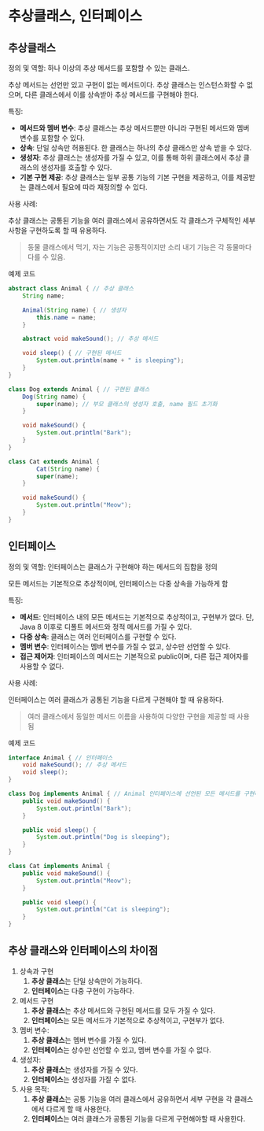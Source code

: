 # 추상클래스, 인터페이스

## 추상클래스

정의 및 역할: 하나 이상의 추상 메서드를 포함할 수 있는 클래스.

추상 메서드는 선언만 있고 구현이 없는 메서드이다. 추상 클래스는 인스턴스화할 수 없으며, 다른 클래스에서 이를 상속받아 추상 메서드를 구현해야 한다.

특징:

- **메서드와 멤버 변수**: 추상 클래스는 추상 메서드뿐만 아니라 구현된 메서드와 멤버 변수를 포함할 수 있다.
- **상속**: 단일 상속만 허용된다. 한 클래스는 하나의 추상 클래스만 상속 받을 수 있다.
- **생성자**: 추상 클래스는 생성자를 가질 수 있고, 이를 통해 하위 클래스에서 추상 클래스의 생성자를 호출할 수 있다.
- **기본 구현 제공**: 추상 클래스는 일부 공통 기능의 기본 구현을 제공하고, 이를 제공받는 클래스에서 필요에 따라 재정의할 수 있다.

사용 사례:

추상 클래스는 공통된 기능을 여러 클래스에서 공유하면서도 각 클래스가 구체적인 세부 사항을 구현하도록 할 때 유용하다.

> 동물 클래스에서 먹기, 자는 기능은 공통적이지만 소리 내기 기능은 각 동물마다 다를 수 있음.

예제 코드

```java
abstract class Animal { // 추상 클래스
    String name;

    Animal(String name) { // 생성자
        this.name = name;
    }

    abstract void makeSound(); // 추상 메서드

    void sleep() { // 구현된 메서드
        System.out.println(name + " is sleeping");
    }
}

class Dog extends Animal { // 구현된 클래스
    Dog(String name) {
        super(name); // 부모 클래스의 생성자 호출, name 필드 초기화
    }

    void makeSound() {
        System.out.println("Bark");
    }
}

class Cat extends Animal {
        Cat(String name) {
        super(name);
    }

    void makeSound() {
        System.out.println("Meow");
    }
}
```

## 인터페이스

정의 및 역할: 인터페이스는 클래스가 구현해야 하는 메서드의 집합을 정의

모든 메서드는 기본적으로 추상적이며, 인터페이스는 다중 상속을 가능하게 함

특징:

- **메서드**: 인터페이스 내의 모든 메서드는 기본적으로 추상적이고, 구현부가 없다. 단, Java 8 이후로 디폴트 메서드와 정적 메서드를 가질 수 있다.
- **다중 상속**: 클래스는 여러 인터페이스를 구현할 수 있다.
- **멤버 변수**: 인터페이스는 멤버 변수를 가질 수 없고, 상수만 선언할 수 있다.
- **접근 제어자**: 인터페이스의 메서드는 기본적으로 public이며, 다른 접근 제어자를 사용할 수 없다.

사용 사례:

인터페이스는 여러 클래스가 공통된 기능을 다르게 구현해야 할 때 유용하다.

> 여러 클래스에서 동일한 메서드 이름을 사용하여 다양한 구현을 제공할 때 사용됨

예제 코드

```java
interface Animal { // 인터페이스
    void makeSound(); // 추상 메서드
    void sleep();
}

class Dog implements Animal { // Animal 인터페이스에 선언된 모든 메서드를 구현해야 함
    public void makeSound() {
        System.out.println("Bark");
    }

    public void sleep() {
        System.out.println("Dog is sleeping");
    }
}

class Cat implements Animal {
    public void makeSound() {
        System.out.println("Meow");
    }

    public void sleep() {
        System.out.println("Cat is sleeping");
    }
}
```

## 추상 클래스와 인터페이스의 차이점

1. 상속과 구현
   1. **추상 클래스**는 단일 상속만이 가능하다.
   2. **인터페이스**는 다중 구현이 가능하다.
2. 메서드 구현
   1. **추상 클래스**는 추상 메서드와 구현된 메서드를 모두 가질 수 있다.
   2. **인터페이스**는 모든 메서드가 기본적으로 추상적이고, 구현부가 없다.
3. 멤버 변수:
   1. **추상 클래스**는 멤버 변수를 가질 수 있다.
   2. **인터페이스**는 상수만 선언할 수 있고, 멤버 변수를 가질 수 없다.
4. 생성자:
   1. **추상 클래스**는 생성자를 가질 수 있다.
   2. **인터페이스**는 생성자를 가질 수 없다.
5. 사용 목적:
   1. **추상 클래스**는 공통 기능을 여러 클래스에서 공유하면서 세부 구현을 각 클래스에서 다르게 할 때 사용한다.
   2. **인터페이스**는 여러 클래스가 공통된 기능을 다르게 구현해야할 때 사용한다.